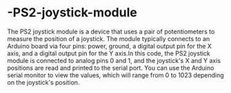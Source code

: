 # -PS2-joystick-module
The PS2 joystick module is a device that uses a pair of potentiometers to measure the position of a joystick. The module typically connects to an Arduino board via four pins: power, ground, a digital output pin for the X axis, and a digital output pin for the Y axis.In this code, the PS2 joystick module is connected to analog pins 0 and 1, and the joystick's X and Y axis positions are read and printed to the serial port. You can use the Arduino serial monitor to view the values, which will range from 0 to 1023 depending on the joystick's position.
